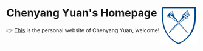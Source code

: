 Chenyang Yuan's Homepage <img src="files/photos/favicon.png" width="100" align="right" />
=========================================================================================

👉 [This](https://chen-yang-yuan.github.io/) is the personal website of Chenyang Yuan, welcome!